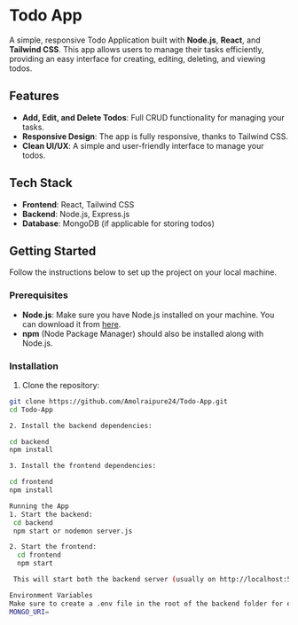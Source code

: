 # Todo App

A simple, responsive Todo Application built with **Node.js**, **React**, and **Tailwind CSS**. This app allows users to manage their tasks efficiently, providing an easy interface for creating, editing, deleting, and viewing todos.

## Features

- **Add, Edit, and Delete Todos**: Full CRUD functionality for managing your tasks.
- **Responsive Design**: The app is fully responsive, thanks to Tailwind CSS.
- **Clean UI/UX**: A simple and user-friendly interface to manage your todos.

## Tech Stack

- **Frontend**: React, Tailwind CSS
- **Backend**: Node.js, Express.js
- **Database**: MongoDB (if applicable for storing todos)

## Getting Started

Follow the instructions below to set up the project on your local machine.

### Prerequisites

- **Node.js**: Make sure you have Node.js installed on your machine. You can download it from [here](https://nodejs.org/).
- **npm** (Node Package Manager) should also be installed along with Node.js.

### Installation

1. Clone the repository:

```bash
git clone https://github.com/Amolraipure24/Todo-App.git
cd Todo-App

2. Install the backend dependencies:

cd backend
npm install

3. Install the frontend dependencies:

cd frontend
npm install

Running the App
1. Start the backend:
 cd backend
 npm start or nodemon server.js

2. Start the frontend:
  cd frontend
  npm start

 This will start both the backend server (usually on http://localhost:5000) and the frontend React app (usually on http://localhost:3000).

Environment Variables
Make sure to create a .env file in the root of the backend folder for environment variables like:
MONGO_URI=


